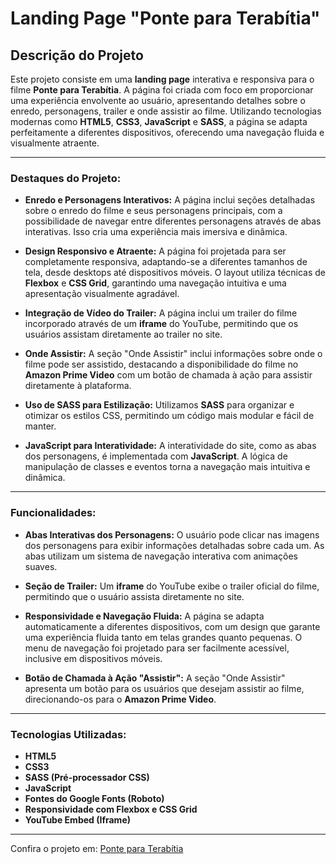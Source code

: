 # Landing Page "Ponte para Terabítia"

## Descrição do Projeto

Este projeto consiste em uma **landing page** interativa e responsiva para o filme **Ponte para Terabítia**. A página foi criada com foco em proporcionar uma experiência envolvente ao usuário, apresentando detalhes sobre o enredo, personagens, trailer e onde assistir ao filme. Utilizando tecnologias modernas como **HTML5**, **CSS3**, **JavaScript** e **SASS**, a página se adapta perfeitamente a diferentes dispositivos, oferecendo uma navegação fluida e visualmente atraente.

---

### Destaques do Projeto:

- **Enredo e Personagens Interativos:** A página inclui seções detalhadas sobre o enredo do filme e seus personagens principais, com a possibilidade de navegar entre diferentes personagens através de abas interativas. Isso cria uma experiência mais imersiva e dinâmica.

- **Design Responsivo e Atraente:** A página foi projetada para ser completamente responsiva, adaptando-se a diferentes tamanhos de tela, desde desktops até dispositivos móveis. O layout utiliza técnicas de **Flexbox** e **CSS Grid**, garantindo uma navegação intuitiva e uma apresentação visualmente agradável.

- **Integração de Vídeo do Trailer:** A página inclui um trailer do filme incorporado através de um **iframe** do YouTube, permitindo que os usuários assistam diretamente ao trailer no site.

- **Onde Assistir:** A seção "Onde Assistir" inclui informações sobre onde o filme pode ser assistido, destacando a disponibilidade do filme no **Amazon Prime Video** com um botão de chamada à ação para assistir diretamente à plataforma.

- **Uso de SASS para Estilização:** Utilizamos **SASS** para organizar e otimizar os estilos CSS, permitindo um código mais modular e fácil de manter.

- **JavaScript para Interatividade:** A interatividade do site, como as abas dos personagens, é implementada com **JavaScript**. A lógica de manipulação de classes e eventos torna a navegação mais intuitiva e dinâmica.

---

### Funcionalidades:

- **Abas Interativas dos Personagens:** O usuário pode clicar nas imagens dos personagens para exibir informações detalhadas sobre cada um. As abas utilizam um sistema de navegação interativa com animações suaves.

- **Seção de Trailer:** Um **iframe** do YouTube exibe o trailer oficial do filme, permitindo que o usuário assista diretamente no site.

- **Responsividade e Navegação Fluida:** A página se adapta automaticamente a diferentes dispositivos, com um design que garante uma experiência fluida tanto em telas grandes quanto pequenas. O menu de navegação foi projetado para ser facilmente acessível, inclusive em dispositivos móveis.

- **Botão de Chamada à Ação "Assistir":** A seção "Onde Assistir" apresenta um botão para os usuários que desejam assistir ao filme, direcionando-os para o **Amazon Prime Video**.

---

### Tecnologias Utilizadas:

- **HTML5**
- **CSS3**
- **SASS (Pré-processador CSS)**
- **JavaScript**
- **Fontes do Google Fonts (Roboto)**
- **Responsividade com Flexbox e CSS Grid**
- **YouTube Embed (Iframe)**

---

Confira o projeto em: [Ponte para Terabítia](https://ponte-para-terabitia.vercel.app/)
